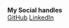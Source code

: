 __My Social handles__\
[GitHub](https://github.com/Aksky16)
[LinkedIn](https://www.linkedin.com/in/akaash-dravid-089190218/)
